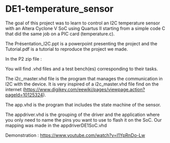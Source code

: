 # DE1-temperature_sensor

The goal of this project was to learn to control an I2C temperature sensor with an Altera Cyclone V SoC using Quartus II starting from a simple code C that did the same job on a PIC card  (temperature.c). 

The Présentation_I2C.ppt is a powerpoint presenting the project and the Tutorial.pdf is a tutorial to reproduce the project we made.

In the P2 zip file :

You will find .vhd files and a test bench(es) corresponding to their tasks.

The i2c_master.vhd file is the program that manages the communication in I2C with the device. It is very inspired of a i2c_master.vhd file find on the internet (https://www.digikey.com/eewiki/pages/viewpage.action?pageId=10125324). 

The app.vhd is the program that includes the state machine of the sensor.

The appdriver.vhd is the grouping of the driver and the application where you only need to name the pins you want to use to flash it on the SoC. Our mapping was made in the appdriverDE1SoC.vhd

Demonstration : https://www.youtube.com/watch?v=I1YpRnDo-Lw
